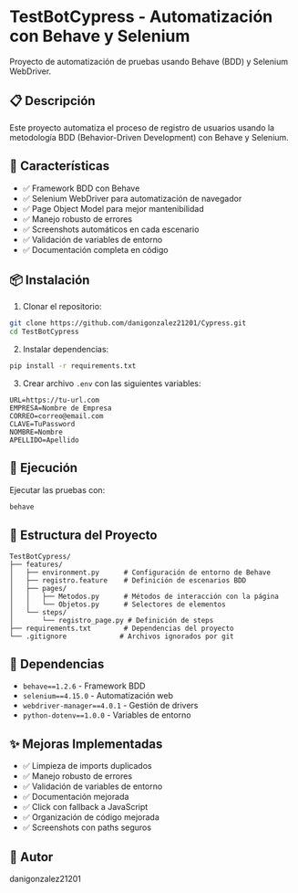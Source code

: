 # TestBotCypress - Automatización con Behave y Selenium

Proyecto de automatización de pruebas usando Behave (BDD) y Selenium WebDriver.

## 📋 Descripción

Este proyecto automatiza el proceso de registro de usuarios usando la metodología BDD (Behavior-Driven Development) con Behave y Selenium.

## 🚀 Características

- ✅ Framework BDD con Behave
- ✅ Selenium WebDriver para automatización de navegador
- ✅ Page Object Model para mejor mantenibilidad
- ✅ Manejo robusto de errores
- ✅ Screenshots automáticos en cada escenario
- ✅ Validación de variables de entorno
- ✅ Documentación completa en código

## 📦 Instalación

1. Clonar el repositorio:
```bash
git clone https://github.com/danigonzalez21201/Cypress.git
cd TestBotCypress
```

2. Instalar dependencias:
```bash
pip install -r requirements.txt
```

3. Crear archivo `.env` con las siguientes variables:
```env
URL=https://tu-url.com
EMPRESA=Nombre de Empresa
CORREO=correo@email.com
CLAVE=TuPassword
NOMBRE=Nombre
APELLIDO=Apellido
```

## 🎯 Ejecución

Ejecutar las pruebas con:
```bash
behave
```

## 📁 Estructura del Proyecto

```
TestBotCypress/
├── features/
│   ├── environment.py      # Configuración de entorno de Behave
│   ├── registro.feature    # Definición de escenarios BDD
│   ├── pages/
│   │   ├── Metodos.py      # Métodos de interacción con la página
│   │   └── Objetos.py      # Selectores de elementos
│   └── steps/
│       └── registro_page.py # Definición de steps
├── requirements.txt        # Dependencias del proyecto
└── .gitignore             # Archivos ignorados por git
```

## 📝 Dependencias

- `behave==1.2.6` - Framework BDD
- `selenium==4.15.0` - Automatización web
- `webdriver-manager==4.0.1` - Gestión de drivers
- `python-dotenv==1.0.0` - Variables de entorno

## ✨ Mejoras Implementadas

- ✅ Limpieza de imports duplicados
- ✅ Manejo robusto de errores
- ✅ Validación de variables de entorno
- ✅ Documentación mejorada
- ✅ Click con fallback a JavaScript
- ✅ Organización de código mejorada
- ✅ Screenshots con paths seguros

## 🔧 Autor

danigonzalez21201


